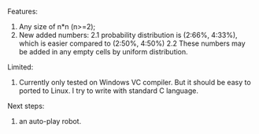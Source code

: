 Features:
1. Any size of n*n (n>=2);
2. New added numbers:
	2.1 probability distribution is (2:66%, 4:33%), which is easier compared to (2:50%, 4:50%)
	2.2 These numbers may be added in any empty cells by uniform distribution.

Limited:
1. Currently only tested on Windows VC compiler. But it should be easy to ported to Linux. I try to write with standard C language.

Next steps:
1. an auto-play robot.
